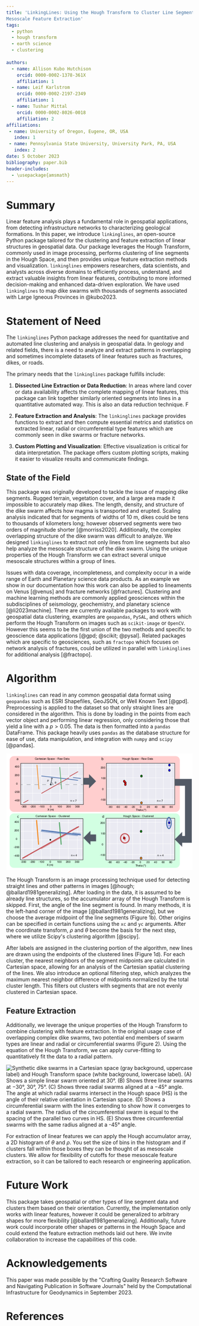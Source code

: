 ```yaml
---
title: 'LinkingLines: Using the Hough Transform to Cluster Line Segments and
Mesoscale Feature Extraction'
tags:
  - python
  - hough transform
  - earth science
  - clustering

authors:
  - name: Allison Kubo Hutchison
    orcid: 0000-0002-1378-361X
    affiliation: 1
  - name: Leif Karlstrom
    orcid: 0000-0002-2197-2349
    affiliation: 1
  - name: Tushar Mittal
    orcid: 0000-0002-8026-0018
    affiliation: 2
affiliations:
 - name: University of Oregon, Eugene, OR, USA
   index: 1
 - name: Pennsylvania State University, University Park, PA, USA
   index: 2
date: 5 October 2023
bibliography: paper.bib
header-includes:
  - \usepackage{amsmath}
---
```


# Summary

Linear feature analysis plays a fundamental role in geospatial applications, from detecting infrastructure networks to characterizing geological formations. In this paper, we introduce `linkinglines`, an open-source Python package tailored for the clustering and feature extraction of linear structures in geospatial data. Our package leverages the Hough Transform, commonly used in image processing, performs clustering of line segments in the Hough Space, and then provides unique feature extraction methods and visualization. `linkinglines` empowers researchers, data scientists, and analysts across diverse domains to efficiently process, understand, and extract valuable insights from linear features, contributing to more informed decision-making and enhanced data-driven exploration. We have used `linkinglines` to map dike swarms with thousands of segments associated with Large Igneous Provinces in @kubo2023.

# Statement of Need

The `linkinglines` Python package addresses the need for quantitative and automated line clustering and analysis in geospatial data. In geology and related fields, there is a need to analyze and extract patterns in overlapping and sometimes incomplete datasets of linear features such as fractures, dikes, or roads.

The primary needs that the `linkinglines` package fulfills include:

1. **Dissected Line Extraction or Data Reduction**: In areas where land cover or data availability affects the complete mapping of linear features, this package can link together similarly oriented segments into lines in a quantitative automated way. This is also an data reduction technique.
F
2. **Feature Extraction and Analysis**: The `linkinglines` package provides functions to extract and then compute essential metrics and statistics on extracted linear, radial or circumferential type features which are commonly seen in dike swarms or fracture networks.

3. **Custom Plotting and Visualization**: Effective visualization is critical for data interpretation. The package offers custom plotting scripts, making it easier to visualize results and communicate findings.

## State of the Field

This package was originally developed to tackle the issue of mapping dike segments. Rugged terrain, vegetation cover, and a large area made it impossible to accurately map dikes. The length, density, and structure of the dike swarm affects how magma is transported and erupted. Scaling analysis indicated that for segments of widths of 10 m, dikes could be tens to thousands of kilometers long; however observed segments were two orders of magnitude shorter [@morriss2020]. Additionally, the complex overlapping structure of the dike swarm was difficult to analyze. We designed `linkinglines` to extract not only lines from line segments but also help analyze the mesoscale structure of the dike swarm. Using the unique properties of the Hough Transform we can extract several unique mesoscale structures within a group of lines.

Issues with data coverage, incompleteness, and complexity occur in a wide range of Earth and Planetary science data products. As an example we show in our documentation how this work can also be applied to lineaments on Venus [@venus] and fracture networks [@fractures]. Clustering and machine learning methods are commonly applied geosciences within the subdisciplines of seismology, geochemistry, and planetary science [@li2023machine]. There are currently available packages to work with geospatial data clustering, examples are `geopandas`, `PySAL`, and others which perform the Hough Transform on images such as `scikit-image` or `OpenCV`. However this seems to be the first union of the two methods and specific to geoscience data applications [@gpd; @scikit; @pysal]. Related packages which are specific to geosciences, such as `fractopo` which focuses on network analysis of fractures, could be utilized in parallel with `linkinglines` for additional analysis [@fractopo].

# Algorithm

`linkinglines` can read in any common geospatial data format using `geopandas` such as ESRI Shapefiles, GeoJSON, or Well Known Text [@gpd]. Preprocessing is applied to the dataset so that only straight lines are considered in the algorithm. This is done by loading in the points from each vector object and performing linear regression, only considering those that yield a line with a $p>0.05$. The data is then formatted into a `pandas` DataFrame. This package heavily uses `pandas` as the database structure for ease of use, data manipulation, and integration with `numpy` and `scipy` [@pandas].

![Dike linking algorithm using the Hough Transform. First, raw data in Cartesian space is converted into Hough space (a and b). Agglomerative clustering is then performed on the data in Hough coordinates (d). In this example, there are four dikes in total and two (red and blue) clusters. The clusters are redrawn by connecting the endpoints of the segments in the cluster (c).](houghexamplefig1.png)

The Hough Transform is an image processing technique used for detecting straight lines and other patterns in images [@hough; @ballard1981generalizing]. After loading in the data, it is assumed to be already line structures, so the accumulator array of the Hough Transform is skipped. First, the angle of the line segment is found. In many methods, it is the left-hand corner of the image [@ballard1981generalizing], but we choose the average midpoint of the line segments (Figure 1b). Other origins can be specified in certain functions using the `xc` and `yc` arguments. After the coordinate transform, $\rho$ and $\theta$ become the basis for the next step, where we utilize Scipy's clustering algorithm [@scipy].

After labels are assigned in the clustering portion of the algorithm, new lines are drawn using the endpoints of the clustered lines (Figure 1d). For each cluster, the nearest neighbors of the segment midpoints are calculated in Cartesian space, allowing for an analysis of the Cartesian spatial clustering of the lines. We also introduce an optional filtering step, which analyzes the maximum nearest neighbor difference of midpoints normalized by the total cluster length. This filters out clusters with segments that are not evenly clustered in Cartesian space.

## Feature Extraction

Additionally, we leverage the unique properties of the Hough Transform to combine clustering with feature extraction. In the original usage case of overlapping complex dike swarms, two potential end members of swarm types are linear and radial or circumferential swarms (Figure 2). Using the equation of the Hough Transform, we can apply curve-fitting to quantitatively fit the data to a radial pattern.

![Synthetic dike swarms in a Cartesian space (gray background, uppercase label) and Hough Transform space (white background, lowercase label). (A) Shows a simple linear swarm oriented at 30°. (B) Shows three linear swarms at −30°, 30°, 75°. (C) Shows three radial swarms aligned at a −45° angle. The angle at which radial swarms intersect in the Hough space (HS) is the angle of their relative orientation in Cartesian space. (D) Shows a circumferential swarm with the lines extending to show how it converges to a radial swarm. The radius of the circumferential swarm is equal to the spacing of the parallel two curves in HS. (E) Shows three circumferential swarms with the same radius aligned at a -45° angle.](SyntheticsInkscape.png)

For extraction of linear features we can apply the Hough accumulator array, a 2D histogram of $\theta$ and $\rho$. You set the size of bins in the histogram and if clusters fall within those boxes they can be thought of as mesoscale clusters. We allow for flexibility of cutoffs for these mesoscale feature extraction, so it can be tailored to each research or engineering application.


# Future Work

This package takes geospatial or other types of line segment data and clusters them based on their orientation. Currently, the implementation only works with linear features, however it could be generalized to arbitrary shapes for more flexibility [@ballard1981generalizing]. Additionally, future work could incorporate other shapes or patterns in the Hough Space and could extend the feature extraction methods laid out here. We invite collaboration to increase the capabilities of this code.

# Acknowledgements

This paper was made possible by the "Crafting Quality Research Software and Navigating Publication in Software Journals" held by the Computational Infrastructure for Geodynamics in September 2023.

# References
